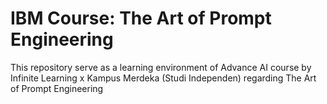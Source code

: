 <h1>IBM Course: The Art of Prompt Engineering</h1>
<p>This repository serve as a learning environment of Advance AI course by Infinite Learning x Kampus Merdeka (Studi Independen) regarding The Art of Prompt Engineering</p>
